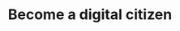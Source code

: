 ---
title: Become a digital citizen
ingress: Create your personal digital identity and use digital services from the public sector.
banner__img: /illustrations/illustration-03.png
---